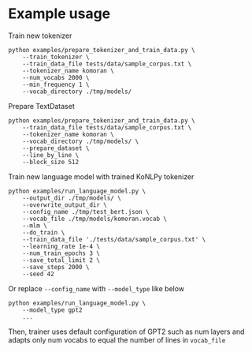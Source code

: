 # Example usage

Train new tokenizer

```
python examples/prepare_tokenizer_and_train_data.py \
    --train_tokenizer \
    --train_data_file tests/data/sample_corpus.txt \
    --tokenizer_name komoran \
    --num_vocabs 2000 \
    --min_frequency 1 \
    --vocab_directory ./tmp/models/
```

Prepare TextDataset

```
python examples/prepare_tokenizer_and_train_data.py \
    --train_data_file tests/data/sample_corpus.txt \
    --tokenizer_name komoran \
    --vocab_directory ./tmp/models/ \
    --prepare_dataset \
    --line_by_line \
    --block_size 512
```

Train new language model with trained KoNLPy tokenizer

```
python examples/run_language_model.py \
    --output_dir ./tmp/models/ \
    --overwrite_output_dir \
    --config_name ./tmp/test_bert.json \
    --vocab_file ./tmp/models/komoran.vocab \
    --mlm \
    --do_train \
    --train_data_file './tests/data/sample_corpus.txt' \
    --learning_rate 1e-4 \
    --num_train_epochs 3 \
    --save_total_limit 2 \
    --save_steps 2000 \
    --seed 42
```

Or replace `--config_name` with `--model_type` like below

```
python examples/run_language_model.py \
    --model_type gpt2
    ...
```

Then, trainer uses default configuration of GPT2 such as num layers and adapts only num vocabs to equal the number of lines in `vocab_file`

